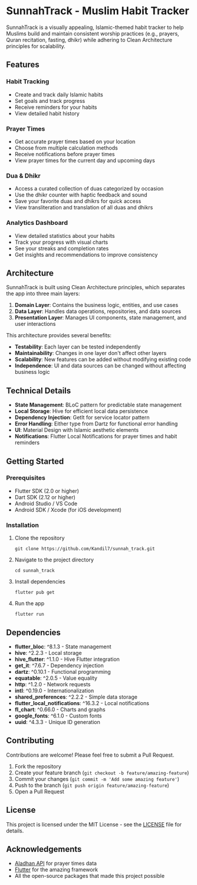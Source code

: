 # SunnahTrack - Muslim Habit Tracker

SunnahTrack is a visually appealing, Islamic-themed habit tracker to help Muslims build and maintain consistent worship practices (e.g., prayers, Quran recitation, fasting, dhikr) while adhering to Clean Architecture principles for scalability.

## Features

### Habit Tracking
- Create and track daily Islamic habits
- Set goals and track progress
- Receive reminders for your habits
- View detailed habit history

### Prayer Times
- Get accurate prayer times based on your location
- Choose from multiple calculation methods
- Receive notifications before prayer times
- View prayer times for the current day and upcoming days

### Dua & Dhikr
- Access a curated collection of duas categorized by occasion
- Use the dhikr counter with haptic feedback and sound
- Save your favorite duas and dhikrs for quick access
- View transliteration and translation of all duas and dhikrs

### Analytics Dashboard
- View detailed statistics about your habits
- Track your progress with visual charts
- See your streaks and completion rates
- Get insights and recommendations to improve consistency

## Architecture

SunnahTrack is built using Clean Architecture principles, which separates the app into three main layers:

1. **Domain Layer**: Contains the business logic, entities, and use cases
2. **Data Layer**: Handles data operations, repositories, and data sources
3. **Presentation Layer**: Manages UI components, state management, and user interactions

This architecture provides several benefits:
- **Testability**: Each layer can be tested independently
- **Maintainability**: Changes in one layer don't affect other layers
- **Scalability**: New features can be added without modifying existing code
- **Independence**: UI and data sources can be changed without affecting business logic

## Technical Details

- **State Management**: BLoC pattern for predictable state management
- **Local Storage**: Hive for efficient local data persistence
- **Dependency Injection**: GetIt for service locator pattern
- **Error Handling**: Either type from Dartz for functional error handling
- **UI**: Material Design with Islamic aesthetic elements
- **Notifications**: Flutter Local Notifications for prayer times and habit reminders

## Getting Started

### Prerequisites
- Flutter SDK (2.0 or higher)
- Dart SDK (2.12 or higher)
- Android Studio / VS Code
- Android SDK / Xcode (for iOS development)

### Installation

1. Clone the repository
   ```
   git clone https://github.com/Kandil7/sunnah_track.git
   ```

2. Navigate to the project directory
   ```
   cd sunnah_track
   ```

3. Install dependencies
   ```
   flutter pub get
   ```

4. Run the app
   ```
   flutter run
   ```

## Dependencies

- **flutter_bloc**: ^8.1.3 - State management
- **hive**: ^2.2.3 - Local storage
- **hive_flutter**: ^1.1.0 - Hive Flutter integration
- **get_it**: ^7.6.7 - Dependency injection
- **dartz**: ^0.10.1 - Functional programming
- **equatable**: ^2.0.5 - Value equality
- **http**: ^1.2.0 - Network requests
- **intl**: ^0.19.0 - Internationalization
- **shared_preferences**: ^2.2.2 - Simple data storage
- **flutter_local_notifications**: ^16.3.2 - Local notifications
- **fl_chart**: ^0.66.0 - Charts and graphs
- **google_fonts**: ^6.1.0 - Custom fonts
- **uuid**: ^4.3.3 - Unique ID generation

## Contributing

Contributions are welcome! Please feel free to submit a Pull Request.

1. Fork the repository
2. Create your feature branch (`git checkout -b feature/amazing-feature`)
3. Commit your changes (`git commit -m 'Add some amazing feature'`)
4. Push to the branch (`git push origin feature/amazing-feature`)
5. Open a Pull Request

## License

This project is licensed under the MIT License - see the [LICENSE](LICENSE) file for details.

## Acknowledgements

- [Aladhan API](https://aladhan.com/prayer-times-api) for prayer times data
- [Flutter](https://flutter.dev) for the amazing framework
- All the open-source packages that made this project possible
